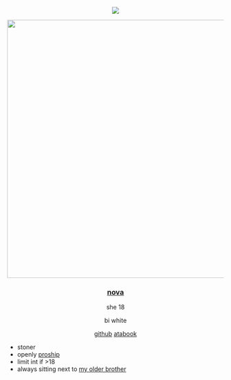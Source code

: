 
<div align="center">
  
![](https://komarev.com/ghpvc/?username=novapuppygirl&color=lightgrey&label=profile+views+)
</div>

<p align="center">
<img width="600" src="https://i.ibb.co/ggBHL2L/68747470733a2f2f6d656469612e646973636f72646170702e6e65742f6174746163686d656e74732f313130353236313434.webp">
</p> 

#### <h3 align="center"> <ins>nova</ins> </h3>

<div align="center">
she 18
  
bi white

[github](https://github.com/novapuppygirl)  [atabook](https://strangenova.atabook.org/)

</div>

- stoner
- openly [proship](https://define-proship.carrd.co/)
- limit int if >18
- always sitting next to [my older brother](https://github.com/strangeopolis)
